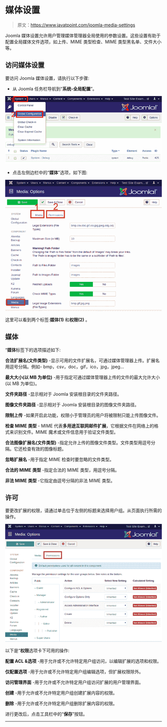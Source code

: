 # 媒体设置

> 原文：<https://www.javatpoint.com/joomla-media-settings>

Joomla 媒体设置允许用户管理媒体管理器全局使用的参数设置。这些设置有助于配置全局媒体文件选项，如上传、MIME 类型检查、MIME 类型黑名单、文件大小等。

## 访问媒体设置

要访问 Joomla 媒体设置，请执行以下步骤:

*   从 Joomla 任务栏导航到“**系统-全局配置**”。

![Joomla Media Settings](img/39d62d0fd181efae2093de783a87fb09.png)

*   点击左侧边栏中的“**媒体**”选项，如下图:

![Joomla Media Settings](img/68d3a3448aef8b9db02b591f27b069a2.png)

这里可以看到两个标签:**媒体(1)** 和**权限(2)** 。

## 媒体

“**媒体**标签下的选项描述如下:

**合法扩展名(文件类型)** -显示可用的文件扩展名，可通过媒体管理器上传。扩展名用逗号分隔。例如- bmp，csv，doc，gif，ico，jpg，jpeg...

**最大大小(以 MB 为单位)** -用于指定可通过媒体管理器上传的文件的最大允许大小(以 MB 为单位)。

**文件夹路径** -显示相对于 Joomla 安装根目录的文件夹路径。

**图像文件夹路径** -显示相对于 Joomla 安装根目录的图像文件夹路径。

**限制上传** -如果开启此功能，权限小于管理员的用户将被限制只能上传图像文件。

**检查 MIME 类型** - MIME 代表**多用途互联网邮件扩展**，它根据文件在网络上的格式来识别文件。MIME 魔术或文件信息用于验证文件类型。

**合法图像扩展名(文件类型)** -指定允许上传的图像文件类型。文件类型用逗号分隔。它还检查有效的图像标题。

**忽略扩展名** -用于指定 MIME 检查时要忽略的文件类型。

**合法的 MIME 类型** -指定合法的 MIME 类型，用逗号分隔。

**非法 MIME 类型** -它指定由逗号分隔的非法 MIME 类型。

## 许可

要更改扩展的权限，请通过单击位于左侧的标题来选择用户组。从页面执行所需的操作。

![Joomla Media Settings](img/7f26edf33198a707adcff1f884880c36.png)

以下是“**权限**选项卡下可用的操作:

**配置 ACL &选项** -用于允许或不允许特定用户组访问，以编辑扩展的选项和权限。

**仅配置选项** -用于允许或不允许特定用户组编辑选项，但扩展权限除外。

**访问管理界面** -用于允许或不允许特定用户组访问扩展的用户管理界面。

**创建** -用于允许或不允许特定用户组创建扩展内容的权限。

**删除** -用于允许或不允许特定用户组删除扩展内容的权限。

进行更改后，点击工具栏中的“**保存**”按钮。

* * *